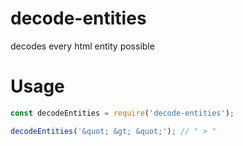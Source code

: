 # decode-entities
decodes every html entity possible

# Usage

```js
const decodeEntities = require('decode-entities');

decodeEntities('&quot; &gt; &quot;'); // " > "
```
